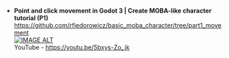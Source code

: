 
- **Point and click movement in Godot 3 | Create MOBA-like character tutorial (P1)**  https://github.com/rfiedorowicz/basic_moba_character/tree/part1_movement  
[![IMAGE ALT](https://img.youtube.com/vi/5bxys-Zo_jk/0.jpg)](https://www.youtube.com/watch?v=5bxys-Zo_jk)  
YouTube - https://youtu.be/5bxys-Zo_jk
